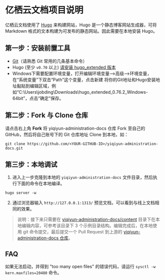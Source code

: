 # 亿栖云文档项目说明

亿栖云文档使用了 [Hugo](https://gohugo.io/getting-started/installing/) 来构建网站，Hugo 是一个静态博客网站生成器，可将 Markdown 格式的文本构建为可发布的静态网站。因此需要在本地安装 Hugo。

## 第一步：安装前置工具

- [Git](https://www.git-scm.com/book/zh/v2/%E8%B5%B7%E6%AD%A5-%E5%AE%89%E8%A3%85-Git)（请熟悉 Git 常用的几条基本命令）
- Hugo (至少 `v0.70` 以上) [请安装 hugo_extended 版本](https://github.com/gohugoio/hugo/releases)
- Windows下需要配置环境变量，打开编辑环境变量-->高级-->环境变量，在“系统变量”下双击“Path”这个变量，点击新建
将你的Git地址和Hugo安装地址黏贴到编辑区域，例如“C:\Users\jobding\Downloads\hugo_extended_0.76.2_Windows-64bit”，点击“确定”保存。

## 第二步：Fork 与 Clone 仓库

请点击右上角 **Fork** 将 yiqiyun-administration-docs 仓库 Fork 至自己的 GitHub，然后将自己账号下的 Git 仓库地址 Clone 到本地，如：

```
git clone https://github.com/<YOUR-GITHUB-ID>/yiqiyun-administration-docs.git
```


## 第三步：本地调试

1. 进入上一步克隆到本地的 `yiqiyun-administration-docs` 文件目录，然后执行下面的命令在本地编译。

```
hugo server -w
```

2. 通过浏览器输入 `http://127.0.0.1:1313/` 预览文档，可以看到与线上文档相同的效果。

> 说明：接下来只需要在 [yiqiyun-administration-docs/content](https://github.com/yunify/yiqiyun-administration-docs/tree/main/content) 目录下在本地编辑内容，可参考该目录下 3 个示例目录结构。编辑完成后，在本地使用 git 命令提交，最后提交一个 Pull Request 到上游的 [yiqiyun-administration-docs 仓库](https://github.com/yunify/yiqiyun-administration-docs)。

## FAQ

如果无法启动，并得到 "too many open files" 的错误代码，请运行 `sysctl -w kern.maxfiles=20480` 命令。